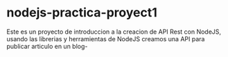# nodejs-practica-proyect1
Este es un proyecto de introduccion a la creacion de API Rest con NodeJS, usando las librerias y herramientas de NodeJS creamos una API para publicar articulo en un blog-
